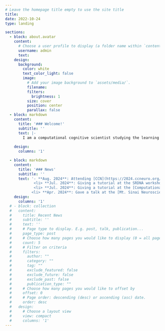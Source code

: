```yaml
---
# Leave the homepage title empty to use the site title
title:
date: 2022-10-24
type: landing

sections:
  - block: about.avatar
    content:
      # Choose a user profile to display (a folder name within `content/authors/`)
      username: admin
      text: 
    design:
      background:
        color: white
        text_color_light: false
        image:
          # Add your image background to `assets/media/`.
          filename: 
          filters:
            brightness: 1
          size: cover
          position: center
          parallax: false
  - block: markdown
    content:
      title: '### Welcome!'
      subtitle: ''
      text: |-
        I am a computational cognitive scientist studying the learning mechanisms underlying changes in mental health. I lead a [research group](https://radulesculab.org/) at the Mt. Sinai Center for Computational Psychiatry. My research focuses on building formal models of symptom dynamics across different diagnostic categories. Methods: reinforcement learning, Bayesian inference, behavioral experiments, virtual reality.  
 
    design:
      columns: '1'

  - block: markdown
    content:
      title: '### News'
      subtitle: ''
      text: '- **Aug. 2024**: Attending [CCN](https://2024.ccneuro.org/) at MIT. 
             <li> **Jul. 2024**: Giving a tutorial at the SRDNA workshop at Penn. </li>
             <li> **Jul. 2024**: Giving a tutorial at the [Computational Psychiatry Conference](https://www.cpconf.org/) at UMN. </li> 
            <li> **Apr. 2024**: Gave a talk at the [Mt. Sinai Neuroscience retreat](https://friedmanbrain.icahn.mssm.edu/retreat-24/?). </li>'
    design:
      columns: '1'
  # - block: collection
  #   content:
  #     title: Recent News
  #     subtitle: ''
  #     text: ''
  #     # Page type to display. E.g. post, talk, publication...
  #     page_type: post
  #     # Choose how many pages you would like to display (0 = all pages)
  #     count: 5
  #     # Filter on criteria
  #     filters:
  #       author: ""
  #       category: ""
  #       tag: ""
  #       exclude_featured: false
  #       exclude_future: false
  #       exclude_past: false
  #       publication_type: ""
  #     # Choose how many pages you would like to offset by
  #     offset: 0
  #     # Page order: descending (desc) or ascending (asc) date.
  #     order: desc
  #   design:
  #     # Choose a layout view
  #     view: compact
  #     columns: '1'
---
```

